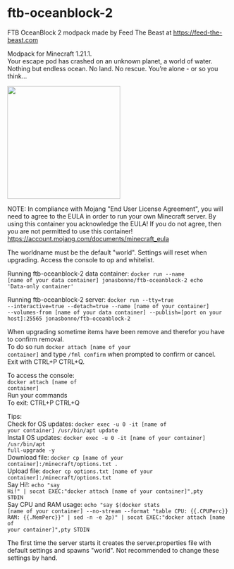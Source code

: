 # ftb-oceanblock-2
FTB OceanBlock 2 modpack
made by Feed The Beast at https://feed-the-beast.com

Modpack for Minecraft 1.21.1.</br>
Your escape pod has crashed on an unknown planet, a world of water. Nothing but endless ocean. No land. No rescue. You’re alone - or so you think...

<img src="https://www.feed-the-beast.com/_next/image?url=https%3A%2F%2Fcdn.feed-the-beast.com%2Fblob%2Ffa%2Ffae647b9fa950ab09081ca6b395ea02dd06c7532b09b22fc3eb035b3092f7f78.png&w=640&q=75" width="256" height="256">

NOTE: In compliance with Mojang "End User License Agreement", you will need to agree to the EULA in order to run your own Minecraft server. By using this container you acknowledge the EULA! If you do not agree, then you are not permitted to use this container!
https://account.mojang.com/documents/minecraft_eula 

The worldname must be the default "world". 
Settings will reset when upgrading.
Access the console to op and whitelist.

Running ftb-oceanblock-2 data container:
<code>docker run --name [name of your data container] jonasbonno/ftb-oceanblock-2 echo 'Data-only container'</code>

Running ftb-oceanblock-2 server:
<code>docker run --tty=true --interactive=true --detach=true --name [name of your container] --volumes-from [name of your data container] --publish=[port on your host]:25565 jonasbonno/ftb-oceanblock-2</code>

When upgrading sometime items have been remove and therefor you have to confirm removal. </br>
To do so run <code>docker attach [name of your container]</code> and type <code>/fml confirm</code> when prompted to confirm or cancel. </br>
Exit with CTRL+P CTRL+Q. </br>

To access the console:
</br><code>docker attach [name of container]</code>
</br>Run your commands
</br>To exit: CTRL+P CTRL+Q

Tips:
</br>Check for OS updates: <code>docker exec -u 0 -it [name of your container] /usr/bin/apt update</code>
</br>Install OS updates: <code>docker exec -u 0 -it [name of your container] /usr/bin/apt full-upgrade -y</code>
</br>Download file: <code>docker cp [name of your container]:/minecraft/options.txt .</code>
</br>Upload file: <code>docker cp options.txt [name of your container]:/minecraft/options.txt</code>
</br>Say Hi!: <code>echo "say Hi!" | socat EXEC:"docker attach [name of your container]",pty STDIN</code>
</br>Say CPU and RAM usage: <code>echo "say $(docker stats [name of your container] --no-stream --format "table CPU: {{.CPUPerc}} RAM: {{.MemPerc}}" | sed -n -e 2p)" | socat EXEC:"docker attach [name of your container]",pty STDIN</code>

The first time the server starts it creates the server.properties file with default settings and spawns "world". 
Not recommended to change these settings by hand.
